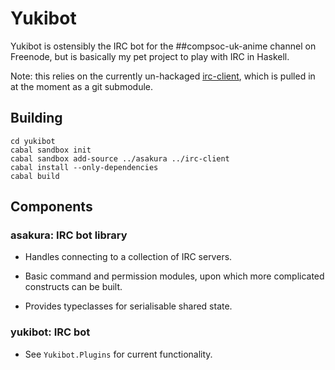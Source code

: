 # Yukibot

Yukibot is ostensibly the IRC bot for the ##compsoc-uk-anime channel
on Freenode, but is basically my pet project to play with IRC in
Haskell.

Note: this relies on the currently un-hackaged [irc-client][], which
is pulled in at the moment as a git submodule.

[irc-client]: https://github.com/barrucadu/irc-client

## Building

    cd yukibot
    cabal sandbox init
    cabal sandbox add-source ../asakura ../irc-client
    cabal install --only-dependencies
    cabal build

## Components

### asakura: IRC bot library

 - Handles connecting to a collection of IRC servers.

 - Basic command and permission modules, upon which more complicated
   constructs can be built.

 - Provides typeclasses for serialisable shared state.

### yukibot: IRC bot

 - See `Yukibot.Plugins` for current functionality.
